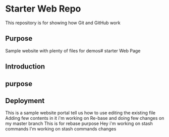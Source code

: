 # Starter Web Repo

This repository is for showing how Git and GitHub work

## Purpose

Sample website with plenty of files for demos# starter Web Page 
 ## Introduction 
 ## purpose 
 ## Deployment 
 This is a sample website portal tell us how to use 
 editing the existing file 
 Adding few contents in it 
 i'm working on Re-base and doing few changes on my master branch 
 This is for rebase purpose 
 Hey i'm working on stash commands 
 I'm working on stash commands changes 
